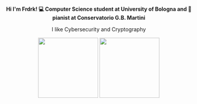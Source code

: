 <p align="center"><b>Hi I'm Frdrk! 💻 Computer Science student at University of Bologna and 🎹 pianist at Conservatorio G.B. Martini</b></p>
<p align="center">I like Cybersecurity and Cryptography</p>

<p align="center" href="https://github.com/federicoaugelli/github-readme-stats">
  <img height=160 src="https://github-readme-stats.vercel.app/api?username=federicoaugelli&theme=tokyonight&show_icons=false&hide_rank=true" />
  <img height=160 src="https://github-readme-stats.vercel.app/api/top-langs/?username=federicoaugelli&langs_count=8&theme=tokyonight&hide_progress=true&hide=html" />
</p>

